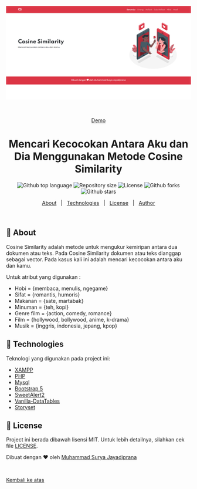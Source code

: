 <div align="center" id="top"> 
  <img src="screenshot/ss.png" alt="Cosine" />

  &#xa0;

  <a href="https://cosine-similarity.suryamsj.my.id/">Demo</a>
</div>

<h1 align="center">Mencari Kecocokan Antara Aku dan Dia Menggunakan Metode Cosine Similarity</h1>

<p align="center">
  <img alt="Github top language" src="https://img.shields.io/github/languages/top/suryamsj/Cosine-Similarity?color=56BEB8">

  <img alt="Repository size" src="https://img.shields.io/github/repo-size/suryamsj/Cosine-Similarity?color=56BEB8">

  <img alt="License" src="https://img.shields.io/github/license/suryamsj/Cosine-Similarity?color=56BEB8">

  <img alt="Github forks" src="https://img.shields.io/github/forks/suryamsj/Cosine-Similarity?color=56BEB8" />

  <img alt="Github stars" src="https://img.shields.io/github/stars/suryamsj/Cosine-Similarity?color=56BEB8" />
</p>

<p align="center">
  <a href="#dart-about">About</a> &#xa0; | &#xa0; 
  <a href="#rocket-technologies">Technologies</a> &#xa0; | &#xa0;
  <a href="#memo-license">License</a> &#xa0; | &#xa0;
  <a href="https://github.com/suryamsj" target="_blank">Author</a>
</p>

<br>

## :dart: About ##

Cosine Similarity adalah metode untuk mengukur kemiripan antara 
dua dokumen atau teks. Pada Cosine Similarity dokumen atau 
teks dianggap sebagai vector. Pada kasus kali ini adalah mencari kecocokan antara aku dan kamu.

Untuk atribut yang digunakan :
- Hobi = {membaca, menulis, ngegame}
- Sifat = {romantis, humoris}
- Makanan = {sate, martabak}
- Minuman = {teh, kopi}
- Genre film = {action, comedy, romance}
- Film = {hollywood, bollywood, anime, k-drama}
- Musik = {inggris, indonesia, jepang, kpop}

## :rocket: Technologies ##

Teknologi yang digunakan pada project ini:

- [XAMPP](https://www.apachefriends.org/index.html)
- [PHP](https://www.php.net/)
- [Mysql](https://www.mysql.com/)
- [Bootstrap 5](https://getbootstrap.com/)
- [SweetAlert2](https://sweetalert2.github.io/)
- [Vanilla-DataTables](https://github.com/Mobius1/Vanilla-DataTables)
- [Storyset](https://storyset.com/)

## :memo: License ##

Project ini berada dibawah lisensi MIT. Untuk lebih detailnya, silahkan cek file [LICENSE](LICENSE).


Dibuat dengan :heart: oleh <a href="https://github.com/suryamsj" target="_blank">Muhammad Surya Jayadiprana</a>

&#xa0;

<a href="#top">Kembali ke atas</a>
